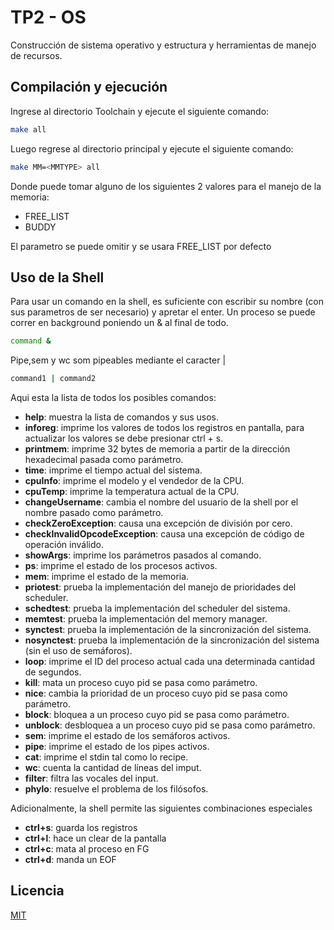 # TP2 - OS

Construcción de sistema operativo y estructura y herramientas de manejo de recursos.

## Compilación y ejecución

Ingrese al directorio Toolchain y ejecute el siguiente comando:
```bash
make all
```

Luego regrese al directorio principal y ejecute el siguiente comando:
```bash
make MM=<MMTYPE> all
```
Donde <MMTYPE> puede tomar alguno de los siguientes 2 valores para el manejo de la memoria:
 
* FREE_LIST
* BUDDY
 
 El parametro se puede omitir y se usara FREE_LIST por defecto
## Uso de la Shell
Para usar un comando en la shell, es suficiente con escribir su nombre (con sus parametros de ser necesario) y apretar el enter. 
  Un proceso se puede correr en background poniendo un
  & al final de todo.
```bash
command &
```
  
  Pipe,sem y wc som pipeables mediante el caracter |
  
 ```bash
command1 | command2
```
  Aqui esta la lista de todos los posibles comandos:
  * **help**: muestra la lista de comandos y sus usos.
  * **inforeg**: imprime los valores de todos los registros en pantalla, para actualizar los valores se debe presionar ctrl + s.
  * **printmem**: imprime 32 bytes de memoria a partir de la dirección hexadecimal pasada como parámetro.
  * **time**: imprime el tiempo actual del sistema.
  * **cpuInfo**: imprime el modelo y el vendedor de la CPU.
  * **cpuTemp**: imprime la temperatura actual de la CPU.
  * **changeUsername**: cambia el nombre del usuario de la shell por el nombre pasado como parámetro.
  * **checkZeroException**: causa una excepción de división por cero.
  * **checkInvalidOpcodeException**: causa una excepción de código de operación inválido.
  * **showArgs**: imprime los parámetros pasados al comando.
  * **ps**: imprime el estado de los procesos activos.
  * **mem**: imprime el estado de la memoria.
  * **priotest**: prueba la implementación del manejo de prioridades del scheduler.
  * **schedtest**: prueba la implementación del scheduler del sistema.
  * **memtest**: prueba la implementación del memory manager.
  * **synctest**: prueba la implementación de la sincronización del sistema.
  * **nosynctest**: prueba la implementación de la sincronización del sistema (sin el uso de semáforos).
  * **loop**: imprime el ID del proceso actual cada una determinada cantidad de segundos.
  * **kill**: mata un proceso cuyo pid se pasa como parámetro.
  * **nice**: cambia la prioridad de un proceso cuyo pid se pasa como parámetro.
  * **block**: bloquea a un proceso cuyo pid se pasa como parámetro.
  * **unblock**: desbloquea a un proceso cuyo pid se pasa como parámetro.
  * **sem**: imprime el estado de los semáforos activos.
  * **pipe**: imprime el estado de los pipes activos.
  * **cat**: imprime el stdin tal como lo recipe.
  * **wc**: cuenta la cantidad de líneas del imput.
  * **filter**: filtra las vocales del input.
  * **phylo**: resuelve el problema de los filósofos.
  
  
 Adicionalmente, la shell permite las siguientes combinaciones especiales
  * **ctrl+s**: guarda los registros
  * **ctrl+l**: hace un clear de la pantalla
  * **ctrl+c**: mata al proceso en FG
  * **ctrl+d**: manda un EOF
  
 

## Licencia
[MIT](https://choosealicense.com/licenses/mit/)
